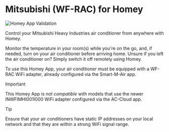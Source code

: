 # Mitsubishi (WF-RAC) for Homey

![Homey App Validation](https://github.com/edwinvdpol/homey-wfrac/actions/workflows/validate.yml/badge.svg)

Control your Mitsubishi Heavy Industries air conditioner from anywhere with Homey.

Monitor the temperature in your room(s) while you're on the go, and, if needed, turn on your air conditioner before arriving home. Unsure if you left the air conditioner on? Simply switch it off remotely using Homey.

To use this Homey App, your air conditioner must be equipped with a WF-RAC WiFi adapter, already configured via the Smart-M-Air app.

> [!IMPORTANT]
> This Homey App is *not compatible* with models that use the newer INWFIMHI001I000 WiFi adapter configured via the AC-Cloud app.

> [!TIP]
> Ensure that your air conditioners have static IP addresses on your local network and that they are within a strong WiFi signal range.

